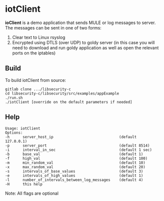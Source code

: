 # iotClient

**ioClient** is a demo application that sends MULE or log messages to server.
The messages can be sent in one of two forms:
1. Clear text to Linux rsyslog
2. Encrypted using DTLS (over UDP) to goldy server (in this case you will need to download and run goldy application as well as open the relevant ports on the iptables)

## Build

To build iotClient from source:

    gitlab clone .../libsecurity-c
    cd libsecurity-c/libsecurity/src/examples/appExample
    ./run.sh
    ./iotClient [override on the default parameters if needed]

## Help

    Usage: iotClient
    Options:
    -h      server_host_ip                              (default 127.0.0.1)
    -p      server_port                                 (default 8514)
    -i      interval_in_sec                             (default 1 sec)
    -b      base_val                                    (default 1)
    -f      high_val                                    (default 100)
    -m      min_random_val                              (default 10)
    -x      max_random_val                              (default 20)
    -s      intervals_of_base_values                    (default 3)
    -e      intervals_of_high_values                    (default 1)
    -l      number_of_intervals_between_log_messages    (default 4)
    -H      this help

Note: All flags are optional
